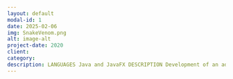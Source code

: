 ```yaml
---
layout: default
modal-id: 1
date: 2025-02-06
img: SnakeVenom.png
alt: image-alt
project-date: 2020
client:
category:
description: LANGUAGES Java and JavaFX DESCRIPTION Development of an adaptation of the classic "Snake" game with a Venom-themed design. CONTEXT Student project ACQUIRED SKILLS User interface creation Creation of 2D elements in a "retro" style 2D animation Collision detection Simple save system implementation Object-oriented architecture setup Procedural terrain generation Implementation of a local co-op mode
---
```


